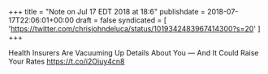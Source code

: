 +++
title = "Note on Jul 17 EDT 2018 at 18:6"
publishdate = 2018-07-17T22:06:01+00:00
draft = false
syndicated = [ 'https://twitter.com/chrisjohndeluca/status/1019342483967414300?s=20' ]
+++

Health Insurers Are Vacuuming Up Details About You — And It Could Raise Your Rates https://t.co/i2Oiuy4cn8
